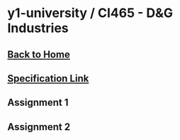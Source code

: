 # y1-university / CI465 - D&G Industries

## [Back to Home](https://github.com/summerysaturn/y1-university)

## [Specification Link](CI465-Specification.pdf)

## Assignment 1

## Assignment 2
